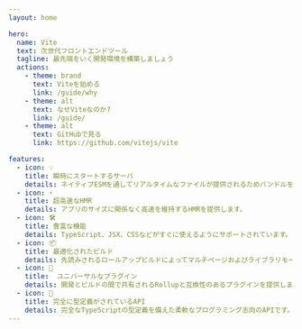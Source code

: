 ```yaml
---
layout: home

hero:
  name: Vite
  text: 次世代フロントエンドツール
  tagline: 最先端をいく開発環境を構築しましょう
  actions:
    - theme: brand
      text: Viteを始める
      link: /guide/why
    - theme: alt
      text: なせViteなのか?
      link: /guide/
    - theme: alt
      text: GitHubで見る
      link: https://github.com/vitejs/vite

features:
  - icon: 💡
    title: 瞬時にスタートするサーバ
    details: ネイティブESMを通してリアルタイムなファイルが提供されるためバンドルをする必要はありません。
  - icon: ⚡️
    title: 超高速なHMR
    details: アプリのサイズに関係なく高速を維持するHMRを提供します。
  - icon: 🛠️
    title: 豊富な機能
    details: TypeScript、JSX、CSSなどがすぐに使えるようにサポートされています。
  - icon: 📦
    title: 最適化されたビルド
    details: 先読みされるロールアップビルドによってマルチページおよびライブラリモードをサポートします。
  - icon: 🔩
    title:  ユニバーサルなプラグイン
    details: 開発とビルドの間で共有されるRollupと互換性のあるプラグインを提供します。
  - icon: 🔑
    title: 完全に型定義がされているAPI
    details: 完全なTypeScriptの型定義を備えた柔軟なプログラミング志向のAPIです。
---
```

